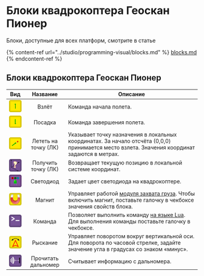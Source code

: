 # Блоки квадрокоптера Геоскан Пионер

Блоки, доступные для всех платформ, смотрите в статье

{% content-ref url="../studio/programming-visual/blocks.md" %}
[blocks.md](../studio/programming-visual/blocks.md)
{% endcontent-ref %}



## Блоки квадрокоптера Геоскан Пионер

|                                           Вид                                           |       Название       | Описание                                                                                                                                                                                    |
| :-------------------------------------------------------------------------------------: | :------------------: | ------------------------------------------------------------------------------------------------------------------------------------------------------------------------------------------- |
|      <img src="../.gitbook/assets/Pioneer_Up_50.png" alt="" data-size="original">       |         Взлёт        | Команда начала полета.                                                                                                                                                                      |
|      <img src="../.gitbook/assets/Pioneer_Dn_50.png" alt="" data-size="original">       |        Посадка       | Команда завершения полета.                                                                                                                                                                  |
|   <img src="../.gitbook/assets/Pioneer_to-point_50.png" alt="" data-size="original">    | Лететь на точку (ЛК) | Указывает точку назначения в локальных координатах. За начало отсчёта (0,0,0) принимается место взлета. Значения координат задаются в метрах.                                               |
| <img src="../.gitbook/assets/getCoordinatesBlock (1).png" alt="" data-size="original">  |  Получить точку (ЛК) | Возвращает текущую позицию в локальной системе координат.                                                                                                                                   |
|      <img src="../.gitbook/assets/Pioneer_Led_50.png" alt="" data-size="original">      |       Светодиод      | Задает цвет светодиода на квадрокоптере.                                                                                                                                                    |
|  <img src="../.gitbook/assets/pioneerMagnetBlock (1).png" alt="" data-size="original">  |         Магнит       | Управляет работой [модуля захвата груза](https://pioneer-doc.readthedocs.io/ru/master/const/module/cargo.html). Чтобы включить магнит, поставьте галочку в чекбоксе значения свойств блока. |
|     <img src="../.gitbook/assets/systemBlock (3).png" alt="" data-size="original">      |        Команда       | Позволяет выполнить команду [на языке Lua](https://pioneer-doc.readthedocs.io/ru/master/programming/lua/lua\_main.html). Для выполнения команды поставьте галочку в чекбоксе.               |
|   <img src="../.gitbook/assets/pioneerYawBlock (1).png" alt="" data-size="original">    |       Рыскание       | Управляет поворотом вокруг вертикальной оси. Для поворота по часовой стрелке, задайте значение угла в градусах со знаком «минус».                                                           |
|   <img src="../.gitbook/assets/readRangeSensor (1).png" alt="" data-size="original">    | Прочитать дальномер  | Считывает информацию с дальномера.                                                                                                                                                          |
